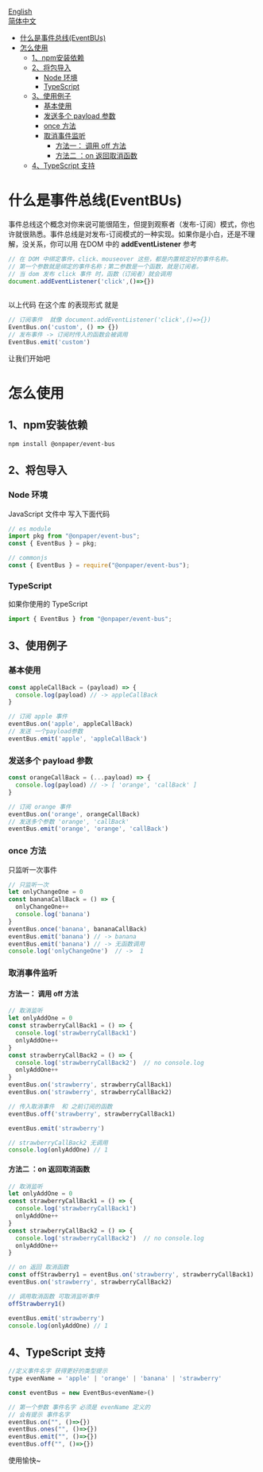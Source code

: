 <a href="/README.md">English</a>   
<a href="/README_CN.md">简体中文</a>



- [什么是事件总线(EventBUs)](#什么是事件总线eventbus)
- [怎么使用](#怎么使用)
  - [1、npm安装依赖](#1npm安装依赖)
  - [2、将包导入](#2将包导入)
    - [Node 环境](#node-环境)
    - [TypeScript](#typescript)
  - [3、使用例子](#3使用例子)
    - [基本使用](#基本使用)
    - [发送多个 payload 参数](#发送多个-payload-参数)
    - [once 方法](#once-方法)
    - [取消事件监听](#取消事件监听)
      - [方法一： 调用 off 方法](#方法一-调用-off-方法)
      - [方法二 ：on 返回取消函数](#方法二-on-返回取消函数)
  - [4、TypeScript 支持](#4typescript-支持)

# 什么是事件总线(EventBUs)

事件总线这个概念对你来说可能很陌生，但提到观察者（发布-订阅）模式，你也许就很熟悉。事件总线是对发布-订阅模式的一种实现。如果你是小白，还是不理解，没关系，你可以用 在DOM 中的 **addEventListener** 参考

```js
// 在 DOM 中绑定事件，click、mouseover 这些，都是内置规定好的事件名称。
// 第一个参数就是绑定的事件名称；第二参数是一个函数，就是订阅者。
// 当 dom 发布 click 事件 时，函数（订阅者）就会调用
document.addEventListener('click',()=>{})
 
```

以上代码 在这个库 的表现形式 就是

```js
// 订阅事件  就像 document.addEventListener('click',()=>{})
EventBus.on('custom', () => {})
// 发布事件 -> 订阅时传入的函数会被调用
EventBus.emit('custom')
```

让我们开始吧

# 怎么使用

## 1、npm安装依赖

```shell
npm install @onpaper/event-bus
```

## 2、将包导入

### Node 环境    

JavaScript 文件中 写入下面代码

```js
// es module
import pkg from "@onpaper/event-bus";
const { EventBus } = pkg;

// commonjs
const { EventBus } = require("@onpaper/event-bus");
```

### TypeScript

如果你使用的 TypeScript

```js
import { EventBus } from "@onpaper/event-bus";
```

## 3、使用例子

### 基本使用

```js
const appleCallBack = (payload) => {
  console.log(payload) // -> appleCallBack
}

// 订阅 apple 事件
eventBus.on('apple', appleCallBack)
// 发送 一个payload参数
eventBus.emit('apple', 'appleCallBack')
```

### 发送多个 payload 参数

```js
const orangeCallBack = (...payload) => {
  console.log(payload) // -> [ 'orange', 'callBack' ]
}

// 订阅 orange 事件
eventBus.on('orange', orangeCallBack)
// 发送多个参数 'orange', 'callBack'
eventBus.emit('orange', 'orange', 'callBack')
```

### once 方法 

只监听一次事件

```js
// 只监听一次
let onlyChangeOne = 0
const bananaCallBack = () => {
  onlyChangeOne++
  console.log('banana')
}
eventBus.once('banana', bananaCallBack)
eventBus.emit('banana') // -> banana 
eventBus.emit('banana') // -> 无函数调用
console.log('onlyChangeOne')  // ->  1
```

### 取消事件监听

#### 方法一： 调用 off 方法

```js
// 取消监听
let onlyAddOne = 0
const strawberryCallBack1 = () => {
  console.log('strawberryCallBack1')
  onlyAddOne++
}
const strawberryCallBack2 = () => {
  console.log('strawberryCallBack2')  // no console.log
  onlyAddOne++
}
eventBus.on('strawberry', strawberryCallBack1)
eventBus.on('strawberry', strawberryCallBack2)

// 传入取消事件  和 之前订阅的函数
eventBus.off('strawberry', strawberryCallBack1)

eventBus.emit('strawberry')

// strawberryCallBack2 无调用
console.log(onlyAddOne) // 1
```

#### 方法二 ：on 返回取消函数

```js
// 取消监听
let onlyAddOne = 0
const strawberryCallBack1 = () => {
  console.log('strawberryCallBack1')
  onlyAddOne++
}
const strawberryCallBack2 = () => {
  console.log('strawberryCallBack2')  // no console.log
  onlyAddOne++
}

// on 返回 取消函数
const offStrawberry1 = eventBus.on('strawberry', strawberryCallBack1)
eventBus.on('strawberry', strawberryCallBack2)

// 调用取消函数 可取消监听事件
offStrawberry1()

eventBus.emit('strawberry')
console.log(onlyAddOne) // 1
```

## 4、TypeScript 支持

```js
//定义事件名字 获得更好的类型提示
type evenName = 'apple' | 'orange' | 'banana' | 'strawberry'

const eventBus = new EventBus<evenName>()

// 第一个参数 事件名字 必须是 evenName 定义的
// 会有提示 事件名字
eventBus.on("", ()=>{})
eventBus.ones("", ()=>{})
eventBus.emit("", ()=>{})
eventBus.off("", ()=>{})
```

使用愉快~